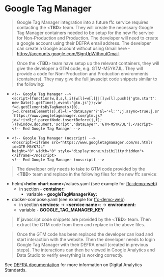 # Google Tag Manager
> Google Tag Manager integration into a future ffc service requires contacting the <**TBD**> team. They will create the necessary Google Tag Manager containers needed to be setup for the new ffc service for Non-Production and Production. The developer will need to create a google account using their DEFRA email address. The developer can create a Google account without using Gmail here - https://accounts.google.com/SignUpWithoutGmail.

> Once the <**TBD**> team have setup up the relevant containers, they will give the developer a GTM code, e.g. GTM-M5YK7JL. They will provide a code for Non-Production and Production environments (containers). They may give the full javascipt code snippets similar to the following:

-     <!-- Google Tag Manager -->
      <script>(function(w,d,s,l,i){w[l]=w[l]||[];w[l].push({'gtm.start':
      new Date().getTime(),event:'gtm.js'});var f=d.getElementsByTagName(s)[0],
      j=d.createElement(s),dl=l!='dataLayer'?'&l='+l:'';j.async=true;j.src=
      'https://www.googletagmanager.com/gtm.js?id='+i+dl;f.parentNode.insertBefore(j,f);
      })(window,document,'script','dataLayer','GTM-M5YK7JL');</script>
      <!-- End Google Tag Manager -->

-     <!-- Google Tag Manager (noscript) -->
      <noscript><iframe src="https://www.googletagmanager.com/ns.html?id=GTM-M5YK7JL" 
      height="0" width="0" style="display:none;visibility:hidden"></iframe></noscript>
      <!-- End Google Tag Manager (noscript) -->

> The developer only needs to take to GTM code provided by the <**TBD**> team and replace in the following files for the new ffc service:
- helm/<**helm chart name**>/values.yaml (see example for [ffc-demo-web](https://github.com/DEFRA/ffc-demo-web/blob/master/helm/ffc-demo-web/values.yaml))
   * in section - **container:**
      * variable - **googleTagManagerKey:**
- docker-compose.yaml (see example for [ffc-demo-web](https://github.com/DEFRA/ffc-demo-web/blob/master/docker-compose.yaml))
   * in section **services:** -> <**service name**>: -> **environment:**
   * variable - **GOOGLE_TAG_MANAGER_KEY**

> If javascript code snippets are provided by the <**TBD**> team. Then extract the GTM code from them and replace in the above files.

> Once the GTM code has been replaced the developer can load and start interaction with the website. Then the developer needs to login Google Tag Manager with their DEFRA email (created in previous steps). The interactions can then be viewed in Google Analytics and Data Studio to verify everything is working correctly.

See [DEFRA documentation](https://github.com/DEFRA/analytics-standards) for more information on Digital Analytics Standards.

